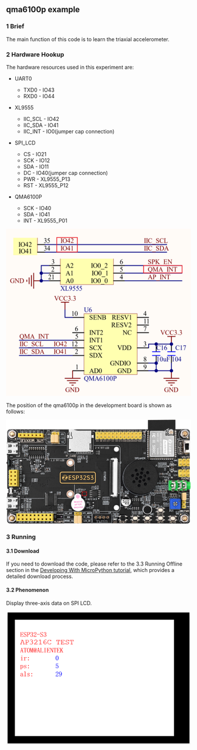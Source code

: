 ## qma6100p example

### 1 Brief

The main function of this code is to learn the triaxial accelerometer.

### 2 Hardware Hookup

The hardware resources used in this experiment are:

- UART0

  - TXD0 - IO43
  - RXD0 - IO44
- XL9555
  - IIC_SCL - IO42
  - IIC_SDA - IO41
  - IIC_INT - IO0(jumper cap connection)
- SPI_LCD
  - CS - IO21
  - SCK - IO12
  - SDA - IO11
  - DC - IO40(jumper cap connection)
  - PWR - XL9555_P13
  - RST - XL9555_P12
- QMA6100P
  - SCK - IO40
  - SDA - IO41
  - INT - XL9555_P01

<img src="../../../../1_docs/3_figures/examples/iic/qma6100p_sch.png" style="zoom: 50%;" />

The position of the qma6100p in the development board is shown as follows:

![](../../../../1_docs/3_figures/examples/iic/qma6100p_position.png)

### 3 Running

#### 3.1 Download

If you need to download the code, please refer to the 3.3 Running Offline section in the [Developing With MicroPython tutorial](../../../../1_docs/Developing_With_MicroPython.md), which provides a detailed download process.

#### 3.2 Phenomenon

Display three-axis data on SPI LCD.

![](../../../../1_docs/3_figures/examples/iic/ap3216c_spilcd_phenomenon_mpy.png)